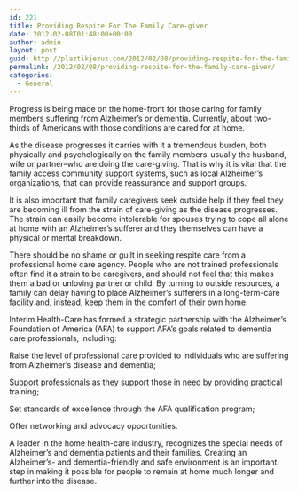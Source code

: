 ```yaml
---
id: 221
title: Providing Respite For The Family Care-giver
date: 2012-02-08T01:48:00+00:00
author: admin
layout: post
guid: http://plaztikjezuz.com/2012/02/08/providing-respite-for-the-family-care-giver/
permalink: /2012/02/08/providing-respite-for-the-family-care-giver/
categories:
  - General
---
```

Progress is being made on the home-front for those caring for family members suffering from Alzheimer&#8217;s or dementia. Currently, about two-thirds of Americans with those conditions are cared for at home. 

As the disease progresses it carries with it a tremendous burden, both physically and psychologically on the family members-usually the husband, wife or partner&#8211;who are doing the care-giving. That is why it is vital that the family access community support systems, such as local Alzheimer&#8217;s organizations, that can provide reassurance and support groups.

It is also important that family caregivers seek outside help if they feel they are becoming ill from the strain of care-giving as the disease progresses. The strain can easily become intolerable for spouses trying to cope all alone at home with an Alzheimer&#8217;s sufferer and they themselves can have a physical or mental breakdown.

There should be no shame or guilt in seeking respite care from a professional home care agency. People who are not trained professionals often find it a strain to be caregivers, and should not feel that this makes them a bad or unloving partner or child. By turning to outside resources, a family can delay having to place Alzheimer&#8217;s sufferers in a long-term-care facility and, instead, keep them in the comfort of their own home.

Interim Health-Care has formed a strategic partnership with the Alzheimer&#8217;s Foundation of America (AFA) to support AFA&#8217;s goals related to dementia care professionals, including:

Raise the level of professional care provided to individuals who are suffering from Alzheimer&#8217;s disease and dementia;

Support professionals as they support those in need by providing practical training;

Set standards of excellence through the AFA qualification program;

Offer networking and advocacy opportunities.

A leader in the home health-care industry, recognizes the special needs of Alzheimer&#8217;s and dementia patients and their families. Creating an Alzheimer&#8217;s- and dementia-friendly and safe environment is an important step in making it possible for people to remain at home much longer and further into the disease.